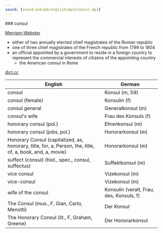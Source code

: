 ```yaml
---
sound: [sound:ankimd/english/mp3/consul.mp3]
---
```


\### consul

[Merriam-Webster](https://www.merriam-webster.com/dictionary/consul)

- either of two annually elected chief magistrates of the Roman republic
- one of three chief magistrates of the French republic from 1799 to 1804
- an official appointed by a government to reside in a foreign country to represent the commercial interests of citizens of the appointing country
    - the American consul in Rome

[dict.cc](https://www.dict.cc/consul)

| English        | German       |
| -------------- | ------------ |
| consul | Konsul (m, 59) |
| consul (female) | Konsulin (f) |
| consul general | Generalkonsul (m) |
| consul's wife | Frau des Konsuls (f) |
| honorary consul (pol.) | Ehrenkonsul (m) |
| honorary consul (jobs, pol.) | Honorarkonsul (m) |
| Honorary Consul (capitalized, as, honorary, title, for, a, Person, the, title, of, a, book, and, a, movie) | Honorarkonsul (m) |
| suffect (consul) (hist., spec., consul, suffectus) | Suffektkonsul (m) |
| vice consul <VC> | Vizekonsul (m) |
| vice-consul | Vizekonsul (m) |
| wife of the consul | Konsulin (veralt, Frau, des, Konsuls, f) |
| The Consul (mus., F, Gian, Carlo, Menotti) | Der Konsul |
| The Honorary Consul (lit., F, Graham, Greene) | Der Honorarkonsul |
